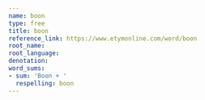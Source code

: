 ```yaml
---
name: boon
type: free
title: boon
reference_link: https://www.etymonline.com/word/boon
root_name: 
root_language: 
denotation: 
word_sums:
- sum: 'Boon + '
  respelling: boon
---
```

